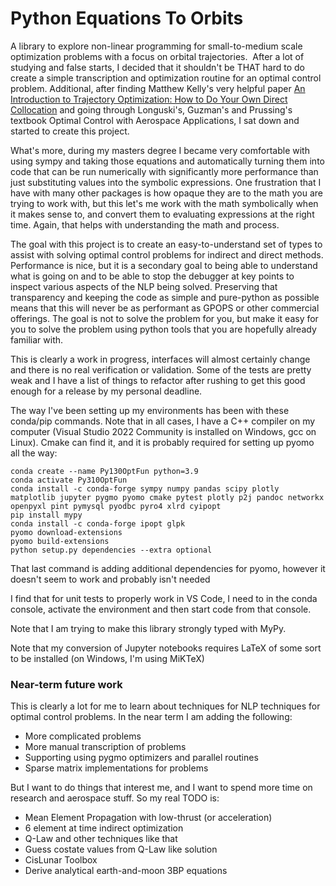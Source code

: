 # Python Equations To Orbits

A library to explore non-linear programming for small-to-medium scale optimization problems with a focus on orbital trajectories.  After a lot of studying and false starts, I decided that it shouldn't be THAT hard to do create a simple transcription and optimization routine for an optimal control problem. Additional, after finding Matthew Kelly's very helpful paper [An Introduction to Trajectory Optimization: How to Do Your Own Direct Collocation](https://epubs.siam.org/doi/pdf/10.1137/16M1062569) and going through Longuski's, Guzman's and Prussing's textbook Optimal Control with Aerospace Applications, I sat down and started to create this project.

What's more, during my masters degree I became very comfortable with using sympy and taking those equations and automatically turning them into code that can be run numerically with significantly more performance than just substituting values into the symbolic expressions.  One frustration that I have with many other packages is how opaque they are to the math you are trying to work with, but this let's me work with the math symbolically when it makes sense to, and convert them to evaluating expressions at the right time.  Again, that helps with understanding the math and process.

The goal with this project is to create an easy-to-understand set of types to assist with solving optimal control problems for indirect and direct methods. Performance is nice, but it is a secondary goal to being able to understand what is going on and to be able to stop the debugger at key points to inspect various aspects of the NLP being solved. Preserving that transparency and keeping the code as simple and pure-python as possible means that this will never be as performant as GPOPS or other commercial offerings.  The goal is not to solve the problem for you, but make it easy for you to solve the problem using python tools that you are hopefully already familiar with.

This is clearly a work in progress, interfaces will almost certainly change and there is no real verification or validation.  Some of the tests are pretty weak and I have a list of things to refactor after rushing to get this good enough for a release by my personal deadline.

The way I've been setting up my environments has been with these conda/pip commands.  Note that in all cases, I have a C++ compiler on my computer (Visual Studio 2022 Community is installed on Windows, gcc on Linux).  Cmake can find it, and it is probably required for setting up pyomo all the way:

```
conda create --name Py130OptFun python=3.9
conda activate Py310OptFun
conda install -c conda-forge sympy numpy pandas scipy plotly matplotlib jupyter pygmo pyomo cmake pytest plotly p2j pandoc networkx openpyxl pint pymysql pyodbc pyro4 xlrd cyipopt
pip install mypy
conda install -c conda-forge ipopt glpk
pyomo download-extensions
pyomo build-extensions
python setup.py dependencies --extra optional 
```

That last command is adding additional dependencies for pyomo, however it doesn't seem to work and probably isn't needed

I find that for unit tests to properly work in VS Code, I need to in the conda console, activate the environment and then start code from that console.

Note that I am trying to make this library strongly typed with MyPy.  

Note that my conversion of Jupyter notebooks requires LaTeX of some sort to be installed (on Windows, I'm using MiKTeX)

### Near-term future work
This is clearly a lot for me to learn about techniques for NLP techniques for optimal control problems.  In the near term I am adding the following:
- More complicated problems
- More manual transcription of problems 
- Supporting using pygmo optimizers and parallel routines
- Sparse matrix implementations for problems

But I want to do things that interest me, and I want to spend more time on research and aerospace stuff.  So my real TODO is:
- Mean Element Propagation with low-thrust (or acceleration)
- 6 element at time indirect optimization
- Q-Law and other techniques like that
- Guess costate values from Q-Law like solution
- CisLunar Toolbox
 - Derive analytical earth-and-moon 3BP equations

